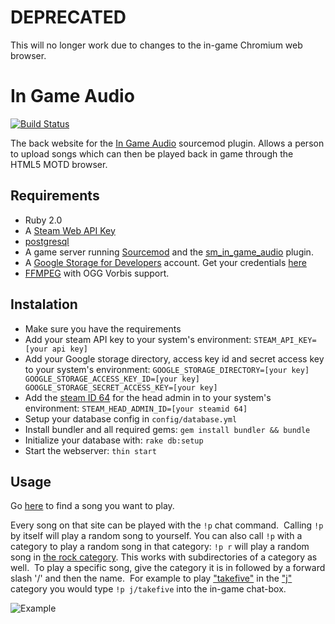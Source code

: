 # DEPRECATED
This will no longer work due to changes to the in-game Chromium web browser.

# In Game Audio

[![Build Status](https://travis-ci.org/CrimsonTautology/in_game_audio.png?branch=master)](https://travis-ci.org/CrimsonTautology/in_game_audio)

The back website for the [In Game Audio](https://github.com/CrimsonTautology/sm_in_game_audio) sourcemod plugin.  Allows a person to upload songs which can then be played back in game through the HTML5 MOTD browser.

## Requirements
* Ruby 2.0
* A [Steam Web API Key](http://steamcommunity.com/dev)
* [postgresql](http://www.postgresql.org/)
* A game server running [Sourcemod](http://www.sourcemod.net) and the [sm_in_game_audio](https://github.com/CrimsonTautology/sm_in_game_audio) plugin.
* A [Google Storage for Developers](http://gs-signup-redirect.appspot.com/) account. Get your credentials [here](https://storage.cloud.google.com/m)
* [FFMPEG](http://www.ffmpeg.org/) with OGG Vorbis support.

## Instalation
* Make sure you have the requirements
* Add your steam API key to your system's environment: `STEAM_API_KEY=[your api key]`
* Add your Google storage directory, access key id and secret access key to your system's environment: `GOOGLE_STORAGE_DIRECTORY=[your key] GOOGLE_STORAGE_ACCESS_KEY_ID=[your key] GOOGLE_STORAGE_SECRET_ACCESS_KEY=[your key]`
* Add the [steam ID 64](http://steamidconverter.com/) for the head admin in to your system's environment: `STEAM_HEAD_ADMIN_ID=[your steamid 64]`
* Setup your database config in `config/database.yml`
* Install bundler and all required gems: `gem install bundler && bundle`
* Initialize your database with: `rake db:setup`
* Start the webserver: `thin start`

## Usage
Go [here](http://iga.crimsontautology.com/directories) to find a song you want to play.

Every song on that site can be played with the `!p` chat command.  Calling `!p` by itself will play a random song to yourself. You can also call `!p` with a category to play a random song in that category: `!p r` will play a random song in [the rock category](http://iga.crimsontautology.com/directories/70). This works with subdirectories of a category as well.  To play a specific song, give the category it is in followed by a forward slash '/' and then the name.  For example to play ["takefive"](http://iga.crimsontautology.com/songs/153) in the ["j"](http://iga.crimsontautology.com/directories/60) category you would type `!p j/takefive` into the in-game chat-box.

![Example](http://i.imgur.com/VuiWlgF.gif)

